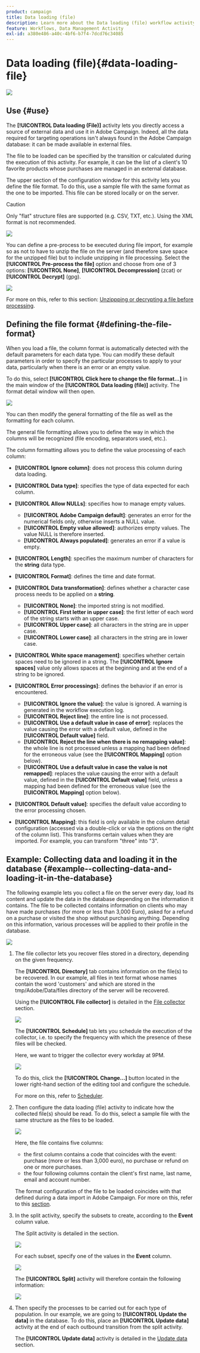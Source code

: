 ```yaml
---
product: campaign
title: Data loading (file)
description: Learn more about the Data loading (file) workflow activity
feature: Workflows, Data Management Activity
exl-id: a380e486-a40c-4bf6-b7f4-7dcd76c34085
---
```

# Data loading (file){#data-loading-file}

![](../../assets/common.svg)

## Use {#use}

The **[!UICONTROL Data loading (File)]** activity lets you directly access a source of external data and use it in Adobe Campaign. Indeed, all the data required for targeting operations isn't always found in the Adobe Campaign database: it can be made available in external files.

The file to be loaded can be specified by the transition or calculated during the execution of this activity. For example, it can be the list of a client's 10 favorite products whose purchases are managed in an external database.

The upper section of the configuration window for this activity lets you define the file format. To do this, use a sample file with the same format as the one to be imported. This file can be stored locally or on the server.

>[!CAUTION]
>
>Only "flat" structure files are supported (e.g. CSV, TXT, etc.). Using the XML format is not recommended.

![](assets/s_advuser_wf_etl_file.png)

You can define a pre-process to be executed during file import, for example so as not to have to unzip the file on the server (and therefore save space for the unzipped file) but to include unzipping in file processing. Select the **[!UICONTROL Pre-process the file]** option and choose from one of 3 options: **[!UICONTROL None]**, **[!UICONTROL Decompression]** (zcat) or **[!UICONTROL Decrypt]** (gpg).

   ![](assets/preprocessing-dataloading.png)

For more on this, refer to this section: [Unzippping or decrypting a file before processing](../../platform/using/unzip-decrypt.md).

## Defining the file format {#defining-the-file-format}

When you load a file, the column format is automatically detected with the default parameters for each data type. You can modify these default parameters in order to specify the particular processes to apply to your data, particularly when there is an error or an empty value.

To do this, select **[!UICONTROL Click here to change the file format...]** in the main window of the **[!UICONTROL Data loading (file)]** activity. The format detail window will then open.

![](assets/file_loading_columns_format.png)

You can then modify the general formatting of the file as well as the formatting for each column.

The general file formatting allows you to define the way in which the columns will be recognized (file encoding, separators used, etc.).

The column formatting allows you to define the value processing of each column:

* **[!UICONTROL Ignore column]**: does not process this column during data loading.
* **[!UICONTROL Data type]**: specifies the type of data expected for each column.
* **[!UICONTROL Allow NULLs]**: specifies how to manage empty values.

    * **[!UICONTROL Adobe Campaign default]**: generates an error for the numerical fields only, otherwise inserts a NULL value.
    * **[!UICONTROL Empty value allowed]**: authorizes empty values. The value NULL is therefore inserted.
    * **[!UICONTROL Always populated]**: generates an error if a value is empty.

* **[!UICONTROL Length]**: specifies the maximum number of characters for the **string** data type.
* **[!UICONTROL Format]**: defines the time and date format.
* **[!UICONTROL Data transformation]**: defines whether a character case process needs to be applied on a **string**.

    * **[!UICONTROL None]**: the imported string is not modified.
    * **[!UICONTROL First letter in upper case]**: the first letter of each word of the string starts with an upper case.
    * **[!UICONTROL Upper case]**: all characters in the string are in upper case.
    * **[!UICONTROL Lower case]**: all characters in the string are in lower case.

* **[!UICONTROL White space management]**: specifies whether certain spaces need to be ignored in a string. The **[!UICONTROL Ignore spaces]** value only allows spaces at the beginning and at the end of a string to be ignored.
* **[!UICONTROL Error processings]**: defines the behavior if an error is encountered.

    * **[!UICONTROL Ignore the value]**: the value is ignored. A warning is generated in the workflow execution log.
    * **[!UICONTROL Reject line]**: the entire line is not processed.
    * **[!UICONTROL Use a default value in case of error]**: replaces the value causing the error with a default value, defined in the **[!UICONTROL Default value]** field.
    * **[!UICONTROL Reject the line when there is no remapping value]**: the whole line is not processed unless a mapping had been defined for the erroneous value (see the **[!UICONTROL Mapping]** option below).
    * **[!UICONTROL Use a default value in case the value is not remapped]**: replaces the value causing the error with a default value, defined in the **[!UICONTROL Default value]** field, unless a mapping had been defined for the erroneous value (see the **[!UICONTROL Mapping]** option below).

* **[!UICONTROL Default value]**: specifies the default value according to the error processing chosen.
* **[!UICONTROL Mapping]**: this field is only available in the column detail configuration (accessed via a double-click or via the options on the right of the column list). This transforms certain values when they are imported. For example, you can transform "three" into "3".

## Example: Collecting data and loading it in the database {#example--collecting-data-and-loading-it-in-the-database}

The following example lets you collect a file on the server every day, load its content and update the data in the database depending on the information it contains. The file to be collected contains information on clients who may have made purchases (for more or less than 3,000 Euro), asked for a refund on a purchase or visited the shop without purchasing anything. Depending on this information, various processes will be applied to their profile in the database.

![](assets/s_advuser_load_file_sample_0.png)

1. The file collector lets you recover files stored in a directory, depending on the given frequency.

   The **[!UICONTROL Directory]** tab contains information on the file(s) to be recovered. In our example, all files in text format whose names contain the word 'customers' and which are stored in the tmp/Adobe/Data/files directory of the server will be recovered.

   Using the **[!UICONTROL File collector]** is detailed in the [File collector](file-collector.md) section.

   ![](assets/s_advuser_load_file_sample_1.png)

   The **[!UICONTROL Schedule]** tab lets you schedule the execution of the collector, i.e. to specify the frequency with which the presence of these files will be checked.

   Here, we want to trigger the collector every workday at 9PM.

   ![](assets/s_advuser_load_file_sample_2.png)

   To do this, click the **[!UICONTROL Change...]** button located in the lower right-hand section of the editing tool and configure the schedule.

   For more on this, refer to [Scheduler](scheduler.md).

1. Then configure the data loading (file) activity to indicate how the collected file(s) should be read. To do this, select a sample file with the same structure as the files to be loaded.

   ![](assets/s_advuser_load_file_sample_3.png)

   Here, the file contains five columns:

    * the first column contains a code that coincides with the event: purchase (more or less than 3,000 euro), no purchase or refund on one or more purchases.
    * the four following columns contain the client's first name, last name, email and account number.

   The format configuration of the file to be loaded coincides with that defined during a data import in Adobe Campaign. For more on this, refer to this [section](../../platform/using/executing-import-jobs.md#step-2---source-file-selection).

1. In the split activity, specify the subsets to create, according to the **Event** column value.

   The Split activity is detailed in the section.

   ![](assets/s_advuser_load_file_sample_4.png)

   For each subset, specify one of the values in the **Event** column.

   ![](assets/s_advuser_load_file_sample_5.png)

   The **[!UICONTROL Split]** activity will therefore contain the following information:

   ![](assets/s_advuser_load_file_sample_6.png)

1. Then specify the processes to be carried out for each type of population. In our example, we are going to **[!UICONTROL Update the data]** in the database. To do this, place an **[!UICONTROL Update data]** activity at the end of each outbound transition from the split activity.

   The **[!UICONTROL Update data]** activity is detailed in the [Update data](update-data.md) section.
